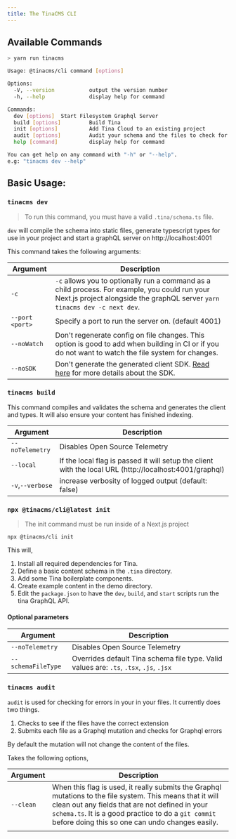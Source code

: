 ```yaml
---
title: The TinaCMS CLI
---
```


## Available Commands

```sh
> yarn run tinacms

Usage: @tinacms/cli command [options]

Options:
  -V, --version           output the version number
  -h, --help              display help for command

Commands:
  dev [options]  Start Filesystem Graphql Server
  build [options]         Build Tina
  init [options]          Add Tina Cloud to an existing project
  audit [options]         Audit your schema and the files to check for errors
  help [command]          display help for command

You can get help on any command with "-h" or "--help".
e.g: "tinacms dev --help"
```

## Basic Usage:

### `tinacms dev`

> To run this command, you must have a valid `.tina/schema.ts` file.

`dev` will compile the schema into static files, generate typescript types for use in your project and start a graphQL server on http://localhost:4001

This command takes the following arguments:

| Argument        | Description                                                                                                                                                                  |
| --------------- | ---------------------------------------------------------------------------------------------------------------------------------------------------------------------------- |
| `-c`            | `-c` allows you to optionally run a command as a child process. For example, you could run your Next.js project alongside the graphQL server `yarn tinacms dev -c next dev`. |
| `--port <port>` | Specify a port to run the server on. (default 4001)                                                                                                                          |
| `--noWatch`     | Don't regenerate config on file changes. This option is good to add when building in CI or if you do not want to watch the file system for changes.                          |
| `--noSDK`       | Don't generate the generated client SDK. [Read here](/docs/graphql/client/) for more details about the SDK.                                                                  |

### `tinacms build`

This command compiles and validates the schema and generates the client and types. It will also ensure your content has finished indexing.

| Argument         | Description                                                                                             |
| ---------------- | ------------------------------------------------------------------------------------------------------- |
| `--noTelemetry`  | Disables Open Source Telemetry                                                                          |
| `--local`        | If the local flag is passed it will setup the client with the local URL (http://localhost:4001/graphql) |
| `-v`,`--verbose` | increase verbosity of logged output (default: false)                                                    |

### `npx @tinacms/cli@latest init`

> The init command must be run inside of a Next.js project

```bash,copy
npx @tinacms/cli init
```

This will,

1. Install all required dependencies for Tina.
2. Define a basic content schema in the `.tina` directory.
3. Add some Tina boilerplate components.
4. Create example content in the demo directory.
5. Edit the `package.json` to have the `dev`, `build`, and `start` scripts run the tina GraphQL API.

#### Optional parameters

| Argument           | Description                                                                             |
| ------------------ | --------------------------------------------------------------------------------------- |
| `--noTelemetry`    | Disables Open Source Telemetry                                                          |
| `--schemaFileType` | Overrides default Tina schema file type. Valid values are: `.ts`, `.tsx`, `.js`, `.jsx` |

### `tinacms audit`

`audit` is used for checking for errors in your in your files. It currently does two things.

1. Checks to see if the files have the correct extension
2. Submits each file as a Graphql mutation and checks for Graphql errors

By default the mutation will not change the content of the files.

Takes the following options,

| Argument  | Description                                                                                                                                                                                                                                                             |
| --------- | ----------------------------------------------------------------------------------------------------------------------------------------------------------------------------------------------------------------------------------------------------------------------- |
| `--clean` | When this flag is used, it really submits the Graphql mutations to the file system. This means that it will clean out any fields that are not defined in your `schema.ts`. It is a good practice to do a `git commit` before doing this so one can undo changes easily. |
|           |
